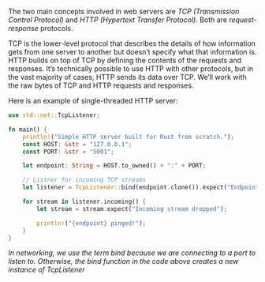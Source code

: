 The two main concepts involved in web servers are _TCP (Transmission Control Protocol)_ and _HTTP (Hypertext Transfer Protocol)_. Both are _request-response_ protocols.

TCP is the lower-level protocol that describes the details of how information gets from one server to another but doesn’t specify what that information is. HTTP builds on top of TCP by defining the contents of the requests and responses. It’s technically possible to use HTTP with other protocols, but in the vast majority of cases, HTTP sends its data over TCP. We’ll work with the raw bytes of TCP and HTTP requests and responses.

Here is an example of single-threaded HTTP server:
```rust
use std::net::TcpListener;

fn main() {
    println!("Simple HTTP server built for Rust from scratch.");
    const HOST: &str = "127.0.0.1";
    const PORT: &str = "5001";

    let endpoint: String = HOST.to_owned() + ":" + PORT;

    // Listner for incoming TCP streams
    let listener = TcpListener::bind(endpoint.clone()).expect("Endpoint is not valid");

    for stream in listener.incoming() {
        let stream = stream.expect("Incoming stream dropped");

        println!("{endpoint} pinged!");
    }
}
```
_In networking, we use the term bind because we are connecting to a port to listen to. Otherwise, the bind function in the code above creates a new instance of TcpListener_


